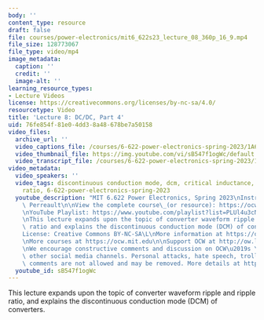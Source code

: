 ```yaml
---
body: ''
content_type: resource
draft: false
file: courses/power-electronics/mit6_622s23_lecture_08_360p_16_9.mp4
file_size: 128773067
file_type: video/mp4
image_metadata:
  caption: ''
  credit: ''
  image-alt: ''
learning_resource_types:
- Lecture Videos
license: https://creativecommons.org/licenses/by-nc-sa/4.0/
resourcetype: Video
title: 'Lecture 8: DC/DC, Part 4'
uid: 76fe854f-81e0-4dd3-8a48-678be7a50158
video_files:
  archive_url: ''
  video_captions_file: /courses/6-622-power-electronics-spring-2023/1A68WpTg5HKQb6ysT1n9RY8cLaFZF7NDE_transcript.webvtt
  video_thumbnail_file: https://img.youtube.com/vi/sB547f1ogWc/default.jpg
  video_transcript_file: /courses/6-622-power-electronics-spring-2023/1A68WpTg5HKQb6ysT1n9RY8cLaFZF7NDE_transcript.pdf
video_metadata:
  video_speakers: ''
  video_tags: discontinuous conduction mode, dcm, critical inductance, voltage conversion
    ratio, 6-622-power-electronics-spring-2023
  youtube_description: "MIT 6.622 Power Electronics, Spring 2023\nInstructor: David\
    \ Perreault\n\nView the complete course\_(or resource): https://ocw.mit.edu/courses/6-622-power-electronics-spring-2023/\L\
    \nYouTube Playlist: https://www.youtube.com/playlist?list=PLUl4u3cNGP62UTc77mJoubhDELSC8lfR0\n\
    \nThis lecture expands upon the topic of converter waveform ripple and ripple\
    \ ratio and explains the discontinuous conduction mode (DCM) of converters.\n\n\
    License: Creative Commons BY-NC-SA\L\nMore information at https://ocw.mit.edu/terms\L\
    \nMore courses at https://ocw.mit.edu\n\nSupport OCW at http://ow.ly/a1If50zVRlQ\n\
    \nWe encourage constructive comments and discussion on OCW\u2019s YouTube and\
    \ other social media channels. Personal attacks, hate speech, trolling, and inappropriate\
    \ comments are not allowed and may be removed. More details at https://ocw.mit.edu/comments."
  youtube_id: sB547f1ogWc
---
```

This lecture expands upon the topic of converter waveform ripple and ripple ratio, and explains the discontinuous conduction mode (DCM) of converters.